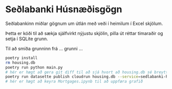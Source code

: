 # Seðlabanki Húsnæðisgögn

Seðlabankinn miðlar gögnum um útlán með veði í heimilum í Excel skjölum.

Þetta er kóði til að sækja sjálfvirkt nýjustu skjölin, pilla út réttar tímaraðir
og setja í SQLite grunn.

Til að smíða grunninn frá … grunni …

```bash
poetry install
rm housing.db
poetry run python main.py
# hér er hægt að gera git diff til að sjá hvort að housing.db sé breytt eða ekki
poetry run datasette publish cloudrun housing.db --service=sedlabanki-housing
# hér er hægt að keyra Mortgages.ipynb til að uppfæra grafið
```
